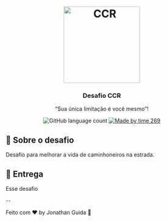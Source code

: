 <h1 align="center">
    <img alt="CCR" src="" width="200px" />
</h1>

<h3 align="center">
  Desafio CCR
</h3>

<p align="center">“Sua única limitação é você mesmo”!</blockquote>

<p align="center">
  <img alt="GitHub language count" src="https://img.shields.io/github/languages/count/rocketseat/bootcamp-gostack-desafio-01?color=%2304D361">

  <a href="">
    <img alt="Made by time 269" src="https://img.shields.io/badge/made%20by-Rocketseat-%2304D361">
  </a>
</p>

## :rocket: Sobre o desafio

Desafio para melhorar a vida de caminhoneiros na estrada.


## 📅 Entrega

Esse desafio 

--

Feito com ♥ by Jonathan Guida :wave:
